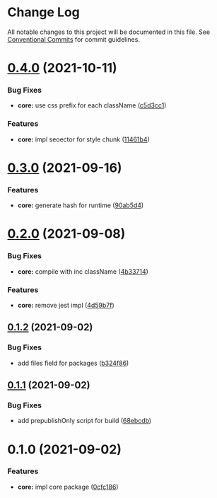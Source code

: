 # Change Log

All notable changes to this project will be documented in this file.
See [Conventional Commits](https://conventionalcommits.org) for commit guidelines.

# [0.4.0](https://github.com/yarastqt/compiled-css/compare/@steely/core@0.3.0...@steely/core@0.4.0) (2021-10-11)


### Bug Fixes

* **core:** use css prefix for each className ([c5d3cc1](https://github.com/yarastqt/compiled-css/commit/c5d3cc1b3632e204c5f10ff84b00a7b3f4df002e))


### Features

* **core:** impl seoector for style chunk ([11461b4](https://github.com/yarastqt/compiled-css/commit/11461b49a607f0c364f52f0db4011a34e21f6f3f))





# [0.3.0](https://github.com/yarastqt/compiled-css/compare/@steely/core@0.2.0...@steely/core@0.3.0) (2021-09-16)


### Features

* **core:** generate hash for runtime ([90ab5d4](https://github.com/yarastqt/compiled-css/commit/90ab5d4df638c9780026d0ae997f7fda8f786637))





# [0.2.0](https://github.com/yarastqt/compiled-css/compare/@steely/core@0.1.2...@steely/core@0.2.0) (2021-09-08)


### Bug Fixes

* **core:** compile with inc className ([4b33714](https://github.com/yarastqt/compiled-css/commit/4b337142f93595730df31d07deb1eea076274e5a))


### Features

* **core:** remove jest impl ([4d59b7f](https://github.com/yarastqt/compiled-css/commit/4d59b7fabe8d233a39099b6d486a886946da12cf))





## [0.1.2](https://github.com/yarastqt/compiled-css/compare/@steely/core@0.1.1...@steely/core@0.1.2) (2021-09-02)


### Bug Fixes

* add files field for packages ([b324f86](https://github.com/yarastqt/compiled-css/commit/b324f86e5bcf14654ed74efe7ed55e22bc0196b5))





## [0.1.1](https://github.com/yarastqt/compiled-css/compare/@steely/core@0.1.0...@steely/core@0.1.1) (2021-09-02)


### Bug Fixes

* add prepublishOnly script for build ([68ebcdb](https://github.com/yarastqt/compiled-css/commit/68ebcdbef16f95c8a4bf55a2533af6f93c738d72))





# 0.1.0 (2021-09-02)


### Features

* **core:** impl core package ([0cfc186](https://github.com/yarastqt/compiled-css/commit/0cfc186020637e03b276c4794bb72487fa4790c7))
